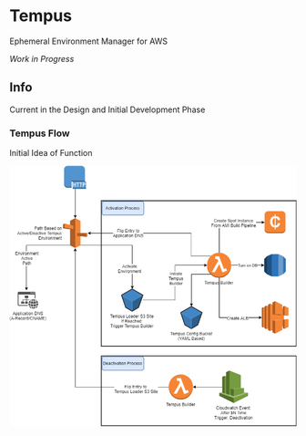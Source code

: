 # Tempus

Ephemeral Environment Manager for AWS

*Work in Progress*

## Info

Current in the Design and Initial Development Phase

### Tempus Flow
Initial Idea of Function

![Tempus Flow](https://raw.githubusercontent.com/fynxlabs/tempus/master/diagrams/tempus_flow.png)
